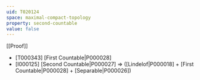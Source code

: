 ```yaml
---
uid: T020124
space: maximal-compact-topology
property: second-countable
value: false
---
```

[[Proof]]

* [T000343] [First Countable|P000028]
* [I000125] [Second Countable|P000027] => ([Lindelof|P000018] + [First Countable|P000028] + [Separable|P000026])

